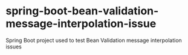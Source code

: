 # spring-boot-bean-validation-message-interpolation-issue
Spring Boot project used to test Bean Validation message interpolation issues
